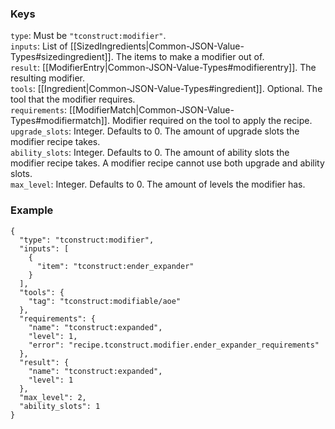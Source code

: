 
### Keys
`type`: Must be `"tconstruct:modifier"`.  
`inputs`: List of [[SizedIngredients|Common-JSON-Value-Types#sizedingredient]]. The items to make a modifier out of.  
`result`: [[ModifierEntry|Common-JSON-Value-Types#modifierentry]]. The resulting modifier.  
`tools`: [[Ingredient|Common-JSON-Value-Types#ingredient]]. Optional. The tool that the modifier requires.  
`requirements`: [[ModifierMatch|Common-JSON-Value-Types#modifiermatch]]. Modifier required on the tool to apply the recipe.  
`upgrade_slots`: Integer. Defaults to 0. The amount of upgrade slots the modifier recipe takes.  
`ability_slots`: Integer. Defaults to 0. The amount of ability slots the modifier recipe takes. A modifier recipe cannot use both upgrade and ability slots.  
`max_level`: Integer. Defaults to 0. The amount of levels the modifier has.  

### Example
    {
      "type": "tconstruct:modifier",
      "inputs": [
        {
          "item": "tconstruct:ender_expander"
        }
      ],
      "tools": {
        "tag": "tconstruct:modifiable/aoe"
      },
      "requirements": {
        "name": "tconstruct:expanded",
        "level": 1,
        "error": "recipe.tconstruct.modifier.ender_expander_requirements"
      },
      "result": {
        "name": "tconstruct:expanded",
        "level": 1
      },
      "max_level": 2,
      "ability_slots": 1
    }
